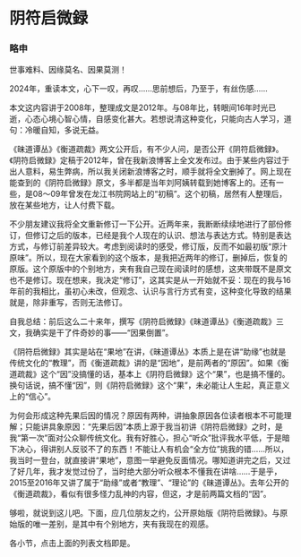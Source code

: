 # 阴符启微録

### 略申

世事难料、因缘莫名、因果莫测！

2024年，重读本文，心下一叹，再叹……思前想后，乃至于，有丝伤感……

本文这内容讲于2008年，整理成文是2012年。与08年比，转眼间16年时光已逝，心态心境心智心情，自感变化甚大。若想说清这种变化，只能向古人学习，道句：冷暖自知，多说无益。

《昧道谭丛》《衡道疏裁》两文公开后，有不少人问，是否公开《阴符启微録》。《阴符启微録》定稿于2012年，曾在我新浪博客上全文发布过。由于某些内容过于出人意料，易生弊病，所以我关闭新浪博客之时，顺手就将全文删掉了。网上现在能查到的《阴符启微録》原文，多半都是当年刘阿姨转载到她博客上的。还有一些，是08～09年曾发在龙江书院网站上的“初稿”。这个初稿，居然有人整理后，放在某些地方，让人付费下载。

不少朋友建议我将全文重新修订一下公开。近两年来，我断断续续地进行了部份修订，但修订之后的版本，已经是我个人现在的认识、想法与表达方式。特别是表达方式，与修订前差异较大。考虑到阅读时的感受，修订版，反而不如最初版“原汁原味”。所以，现在大家看到的这个版本，是我把近两年的修订，删掉后，恢复的原版。这个原版中的个别地方，夹有我自己现在阅读时的感想，这夹带既不是原文也不是修订。现在想来，我决定“修订”，这其实是从一开始就不妥：现在的我与16年前的我相比，虽初心未改，但观念、认识与言行方式有变，这种变化导致的结果就是，除非重写，否则无法修订。

自我总结：前后这么二十来年，撰写《阴符启微録》《昧道谭丛》《衡道疏裁》三文，我确实是干了件奇妙的事——“因果倒置”。

《阴符启微録》其实是站在“果地”在讲，《昧道谭丛》本质上是在讲“助缘”也就是传统文化的“教理”，而《衡道疏裁》讲的是“因地”，是前两者的“原因”。如果《衡道疏裁》这个“因”没搞懂的话，基本上《阴符启微録》这个“果”，也是搞不懂的。换句话说，搞不懂“因”，则《阴符启微録》这个“果”，未必能让人生起，真正意义上的“信心”。

为何会形成这种先果后因的情况？原因有两种，讲抽象原因各位读者根本不可能理解；只能讲具象原因：“先果后因”本质上源于我当初讲《阴符启微録》之时，是我“第一次”面对公众聊传统文化。我有好胜心，担心“听众”批评我水平低，于是暗下决心，得讲别人反驳不了的东西！不能让人有机会“全方位”挑我的错……所以，我当时一登台，就直接讲“果地”，意图一举避免反面情况。哪知道讲完之后，又过了好几年，我才发觉过份了，当时绝大部分听众根本不懂我在讲啥……于是乎，2015至2016年又讲了属于“助缘”或者“教理”、“理论”的《昧道谭丛》。去年公开的《衡道疏裁》，看似有很多怪力乱神的内容，但这，才是前两篇文档的“因”。

够啦，就说到这儿吧。下面，应几位朋友之约，公开原始版《阴符启微録》。与原始版的唯一差别，是其中有个别地方，夹有我现在的观感。

各小节，点击上面的列表文档即是。
